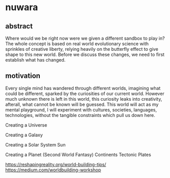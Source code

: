 # nuwara

## abstract
Where would we be right now were we given a different sandbox to play in? The whole concept is based on real world evolutionary science with sprinkles of creative liberty, relying heavily on the butterfly effect to give shape to this new world. Before we discuss these changes, we need to first establish what has changed.

## motivation
Every single mind has wandered through different worlds, imagining what could be different, sparked by the curiosities of our current world. However much unknown there is left in this world, this curiosity leaks into creativity, afterall, what cannot be known will be guessed. This world will act as my mental playground, I will experiment with cultures, societies, languages, technologies, without the tangible constraints which pull us down here.


Creating a Universe


Creating a Galaxy


Creating a Solar System
	Sun


Creating a Planet (Second World Fantasy)
	Continents
	Tectonic Plates



https://reshapingreality.org/world-building-tips/
https://medium.com/worldbuilding-workshop
